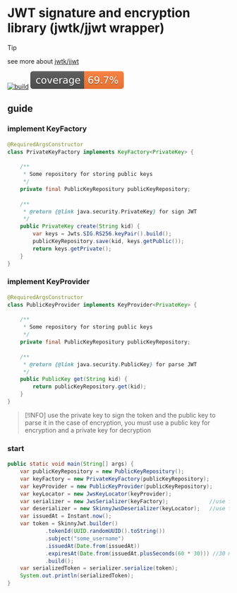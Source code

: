 # JWT signature and encryption library (jwtk/jjwt wrapper)
> [!TIP]
> see more about [jwtk/jjwt](https://github.com/jwtk/jjwt)

[![build](https://github.com/ocooleast/auth-jwt/actions/workflows/build.yaml/badge.svg?branch=main)](https://github.com/ocooleast/auth-jwt/actions/workflows/build.yaml)
[![coverage](.github/badges/jacoco.svg)](https://github.com/ocooleast/auth-jwt/actions/workflows/jacoco.yaml)

## guide
### implement KeyFactory

```java
@RequiredArgsConstructor
class PrivateKeyFactory implements KeyFactory<PrivateKey> {

    /**
     * Some repository for storing public keys
     */
    private final PublicKeyRepositury publicKeyRepository;

    /**
     * @return {@link java.security.PrivateKey} for sign JWT
     */
    public PrivateKey create(String kid) {
        var keys = Jwts.SIG.RS256.keyPair().build();
        publicKeyRepository.save(kid, keys.getPublic());
        return keys.getPrivate();
    }
}
```

### implement KeyProvider

```java
@RequiredArgsConstructor
class PublicKeyProvider implements KeyProvider<PrivateKey> {

    /**
     * Some repository for storing public keys
     */
    private final PublicKeyRepositury publicKeyRepository;

    /**
     * @return {@link java.security.PublicKey} for parse JWT
     */
    public PublicKey get(String kid) {
        return publicKeyRepository.get(kid);
    }
}
```

> [!INFO]
> use the private key to sign the token and the public key to parse it
> in the case of encryption, you must use a public key for encryption and a private key for decryption

### start

```java
public static void main(String[] args) {
    var publicKeyRepository = new PublicKeyRepositury();
    var keyFactory = new PrivateKeyFactory(publicKeyRepository);
    var keyProvider = new PublicKeyProvider(publicKeyRepository);
    var keyLocator = new JwsKeyLocator(keyProvider);
    var serializer = new JwsSerializer(keyFactory);             //use for sign token
    var deserializer = new SkinnyJwsDeserializer(keyLocator);   //use for parse token
    var issuedAt = Instant.now();
    var token = SkinnyJwt.builder()
            .tokenId(UUID.randomUUID().toString())
            .subject("some_username")
            .issuedAt(Date.from(issuedAt))
            .expiresAt(Date.from(issuedAt.plusSeconds(60 * 30))) //30 minutes
            .build();
    var serializedToken = serializer.serialize(token);
    System.out.println(serializedToken);
}
```